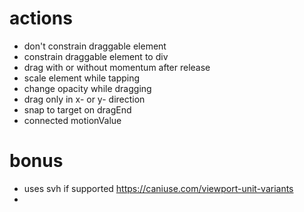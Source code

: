 # actions

- don't constrain draggable element
- constrain draggable element to div
- drag with or without momentum after release
- scale element while tapping
- change opacity while dragging
- drag only in x- or y- direction
- snap to target on dragEnd
- connected motionValue

# bonus

- uses svh if supported https://caniuse.com/viewport-unit-variants
-
